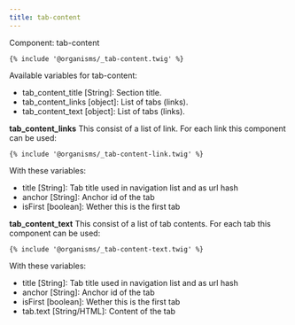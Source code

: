 ```yaml
---
title: tab-content
---
```

Component: tab-content

```
{% include '@organisms/_tab-content.twig' %}
```

Available variables for tab-content:
* tab_content_title [String]: Section title.
* tab_content_links [object]: List of tabs (links).
* tab_content_text [object]: List of tabs (links).

**tab_content_links**
This consist of a list of link. For each link this component can be used:

```
{% include '@organisms/_tab-content-link.twig' %}
```

With these variables:

* title [String]: Tab title used in navigation list and as url hash
* anchor [String]: Anchor id of the tab
* isFirst [boolean]: Wether this is the first tab

**tab_content_text**
This consist of a list of tab contents. For each tab this component can be used:

```
{% include '@organisms/_tab-content-text.twig' %}
```

With these variables:

* title [String]: Tab title used in navigation list and as url hash
* anchor [String]: Anchor id of the tab
* isFirst [boolean]: Wether this is the first tab
* tab.text [String/HTML]: Content of the tab
